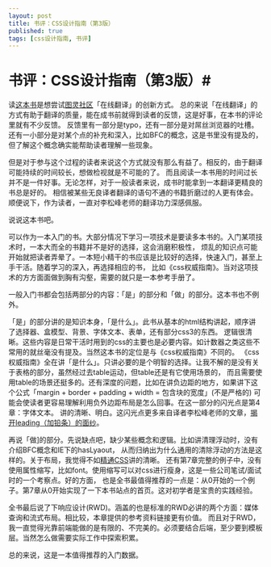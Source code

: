 ```yaml
---
layout: post
title: 书评：CSS设计指南（第3版）
published: true
tags: [css设计指南, 书评]
---
```

# 书评：CSS设计指南（第3版）#
读[这本书](http://www.ituring.com.cn/book/1111)是想尝试[图灵社区](http://www.ituring.com.cn)「在线翻译」的创新方式。
总的来说「在线翻译」的方式有助于翻译的质量，能在成书前就得到读者的反馈，这是好事，在本书的评论里就有不少反馈。
反馈里有一部分是typo，还有一部分是对屌丝浏览器的吐槽。还有一小部分是对某个点的补充和深入，比如BFC的概念，这是书里没有提及的，
但了解这个概念确实能帮助读者理解一些现象。

但是对于参与这个过程的读者来说这个方式就没有那么有益了。相反的，由于翻译可能持续的时间较长，想做检视就是不可能的了。
而且阅读一本书用的时间过长并不是一件好事。无论怎样，对于一般读者来说，成书时能拿到一本翻译更精良的书总是好的。
相信被某些无良译者翻译的语句不通的书籍折磨过的人更有体会。顺便说下，作为读者，一直对李松峰老师的翻译功力深感佩服。

说说这本书吧。

可以作为一本入门的书。大部分情况下学习一项技术是要读多本书的。入门某项技术时，一本大而全的书籍并不是好的选择，这会消磨积极性，
烦乱的知识点可能开始就把读者弄晕了。一本短小精干的书应该是比较好的选择，快速入门，甚至上手干活。随着学习的深入，再选择相应的书，
比如《css权威指南》。当对这项技术的方方面面做到胸有沟壑，需要的就只是一本参考手册了。

一般入门书都会包括两部分的内容：「是」的部分和「做」的部分。这本书也不例外。

「是」的部分讲的是知识本身，「是什么」。此书从基本的html结构讲起，顺序讲了选择器、盒模型、背景、字体文本、表单，还有部分css3的东西。
逻辑很清晰。这些内容是日常干活时用到的css的主要也是必要内容。如计数器之类这些不常用的就丝毫没有提及。当然这本书的定位是与《css权威指南》不同的。
《css权威指南》全在讲「是什么」。只讲必要的是个明智的选择。让我不解的是没有关于表格的部分，虽然经过去table运动，但table还是有它使用场景的，
而且需要使用table的场景还挺多的。还有深度的问题，比如在讲负边距的地方，如果讲下这个公式「margin + border + padding + width = 包含块的宽度」(不是严格的)
可能会使读者更容易理解利用负外边距布局是怎么回事。在这一部分的闪光点是第4章：字体文本。
讲的清晰、明白。这闪光点更多来自译者李松峰老师的文章，[揭开leading（加铅条）的面纱](http://www.ituring.com.cn/article/18076)。

再说「做]的部分。先说缺点吧，缺少某些概念和逻辑。比如讲清理浮动时，没有介绍BFC概念和IE下的hasLyaout，
从而归纳出为什么通用的清除浮动的方法是这样的。关于布局，我觉得不如[精通CSS](http://book.douban.com/subject/4736167/)讲的清晰。
还有第7章完整的例子中，没有使用属性缩写，比如font。使用缩写可以对css进行瘦身，这是一些公司笔试/面试时的一个考察点。好的方面，
也是全书最值得推荐的一点是：从0开始的一个例子。第7章从0开始实现了一下本书站点的首页。这对初学者是宝贵的实践经验。

全书最后说了下响应设计(RWD)。涵盖的也是标准的RWD必讲的两个方面：媒体查询和流式布局。相比较，本章提供的参考资料链接更有价值。
而且对于RWD，我一直觉得光靠前端能做的是有限的、不完美的。必须要结合后端，至少要到模板层。当然怎么做需要实际工作中探索积累。

总的来说，这是一本值得推荐的入门数据。
